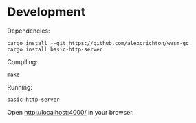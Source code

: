 Development
===========

Dependencies:

    cargo install --git https://github.com/alexcrichton/wasm-gc
    cargo install basic-http-server

Compiling:

    make

Running:

    basic-http-server

Open <http://localhost:4000/> in your browser.


